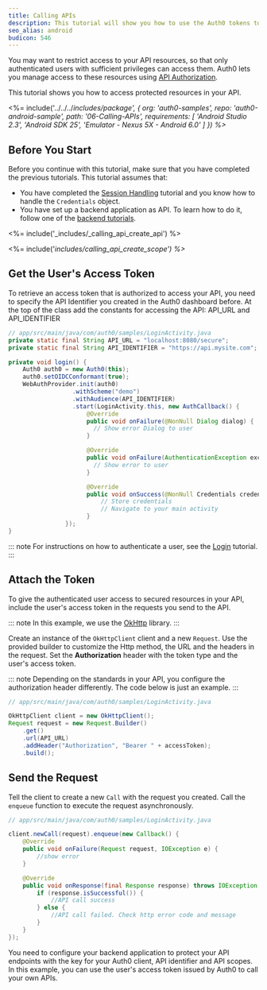 ```yaml
---
title: Calling APIs
description: This tutorial will show you how to use the Auth0 tokens to make authenticated API calls.
seo_alias: android
budicon: 546
---
```


You may want to restrict access to your API resources, so that only authenticated users with sufficient privileges can access them. Auth0 lets you manage access to these resources using [API Authorization](/api-auth).

This tutorial shows you how to access protected resources in your API.


<%= include('../../../_includes/_package', {
  org: 'auth0-samples',
  repo: 'auth0-android-sample',
  path: '06-Calling-APIs',
  requirements: [
    'Android Studio 2.3',
    'Android SDK 25',
    'Emulator - Nexus 5X - Android 6.0'
  ]
}) %>__

## Before You Start

Before you continue with this tutorial, make sure that you have completed the previous tutorials. This tutorial assumes that:
* You have completed the [Session Handling](/quickstart/native/android/03-session-handling) tutorial and you know how to handle the `Credentials` object.
* You have set up a backend application as API. To learn how to do it, follow one of the [backend tutorials](/quickstart/backend).


<%= include('_includes/_calling_api_create_api') %>

<%= include('_includes/_calling_api_create_scope') %>__


## Get the User's Access Token

To retrieve an access token that is authorized to access your API, you need to specify the API Identifier you created in the Auth0 dashboard before. At the top of the class add the constants for accessing the API: API_URL and API_IDENTIFIER

```java
// app/src/main/java/com/auth0/samples/LoginActivity.java
private static final String API_URL = "localhost:8080/secure";
private static final String API_IDENTIFIER = "https://api.mysite.com";

private void login() {
    Auth0 auth0 = new Auth0(this);
    auth0.setOIDCConformant(true);
    WebAuthProvider.init(auth0)
                  .withScheme("demo")
                  .withAudience(API_IDENTIFIER)
                  .start(LoginActivity.this, new AuthCallback() {
                      @Override
                      public void onFailure(@NonNull Dialog dialog) {
                        // Show error Dialog to user
                      }

                      @Override
                      public void onFailure(AuthenticationException exception) {
                        // Show error to user
                      }

                      @Override
                      public void onSuccess(@NonNull Credentials credentials) {
                          // Store credentials
                          // Navigate to your main activity
                      }
                });
}
```

::: note
For instructions on how to authenticate a user, see the [Login](/quickstart/native/android/00-login) tutorial.
:::

## Attach the Token

To give the authenticated user access to secured resources in your API, include the user's access token in the requests you send to the API.

::: note
In this example, we use the [OkHttp](https://github.com/square/okhttp) library.
:::

Create an instance of the `OkHttpClient` client and a new `Request`. Use the provided builder to customize the Http method, the URL and the headers in the request. Set the **Authorization** header with the token type and the user's access token.

::: note
Depending on the standards in your API, you configure the authorization header differently. The code below is just an example.
:::


```java
// app/src/main/java/com/auth0/samples/LoginActivity.java

OkHttpClient client = new OkHttpClient();
Request request = new Request.Builder()
    .get()
    .url(API_URL)
    .addHeader("Authorization", "Bearer " + accessToken);
    .build();
```

## Send the Request

Tell the client to create a new `Call` with the request you created. Call the `enqueue` function to execute the request asynchronously.

```java
// app/src/main/java/com/auth0/samples/LoginActivity.java

client.newCall(request).enqueue(new Callback() {
    @Override
    public void onFailure(Request request, IOException e) {
        //show error
    }

    @Override
    public void onResponse(final Response response) throws IOException {
        if (response.isSuccessful()) {
            //API call success
        } else {
            //API call failed. Check http error code and message
        }
    }
});
```

You need to configure your backend application to protect your API endpoints with the key for your Auth0 client, API identifier and API scopes. In this example, you can use the user's access token issued by Auth0 to call your own APIs.

